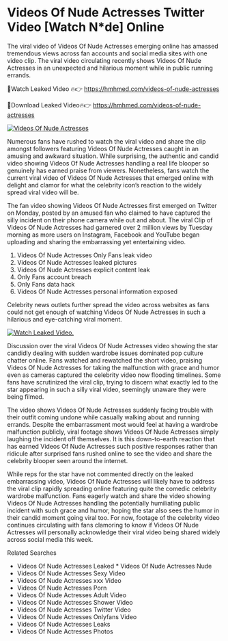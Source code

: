 ﻿# Videos Of Nude Actresses Twitter Video [Watch N*de] Online

The viral video of ﻿Videos Of Nude Actresses emerging online has amassed tremendous views across fan accounts and social media sites with one video clip. The viral video circulating recently shows ﻿Videos Of Nude Actresses in an unexpected and hilarious moment while in public running errands. 

🔴Watch Leaked Video 🔥👉  https://hmhmed.com/videos-of-nude-actresses 

🔴Download Leaked Video🔥👉  https://hmhmed.com/videos-of-nude-actresses 

[![Videos Of Nude Actresses](https://i.imgur.com/dJHk4Zq.gif)](https://hmhmed.com/videos-of-nude-actresses)

Numerous fans have rushed to watch the viral video and share the clip amongst followers featuring ﻿Videos Of Nude Actresses caught in an amusing and awkward situation. While surprising, the authentic and candid video showing ﻿Videos Of Nude Actresses handling a real life blooper so genuinely has earned praise from viewers. Nonetheless, fans watch the current viral video of ﻿Videos Of Nude Actresses that emerged online with delight and clamor for what the celebrity icon’s reaction to the widely spread viral video will be.

The fan video showing ﻿Videos Of Nude Actresses first emerged on Twitter on Monday, posted by an amused fan who claimed to have captured the silly incident on their phone camera while out and about. The viral Clip of ﻿Videos Of Nude Actresses had garnered over 2 million views by Tuesday morning as more users on Instagram, Facebook and YouTube began uploading and sharing the embarrassing yet entertaining video. 

1. ﻿Videos Of Nude Actresses Only Fans leak video
2. ﻿Videos Of Nude Actresses leaked pictures
3. ﻿Videos Of Nude Actresses explicit content leak
4. Only Fans account breach
5. Only Fans data hack
6. ﻿Videos Of Nude Actresses personal information exposed

Celebrity news outlets further spread the video across websites as fans could not get enough of watching ﻿Videos Of Nude Actresses in such a hilarious and eye-catching viral moment. 

[![Watch Leaked Video.](https://miro.medium.com/v2/resize:fit:828/format:webp/1*cilzJN44JGOrTw9NJCrNHA.gif "Watch Leaked Video")](https://hmhmed.com/videos-of-nude-actresses)

Discussion over the viral ﻿Videos Of Nude Actresses video showing the star candidly dealing with sudden wardrobe issues dominated pop culture chatter online. Fans watched and rewatched the short video, praising ﻿Videos Of Nude Actresses for taking the malfunction with grace and humor even as cameras captured the celebrity video now flooding timelines. Some fans have scrutinized the viral clip, trying to discern what exactly led to the star appearing in such a silly viral video, seemingly unaware they were being filmed.

The video shows ﻿Videos Of Nude Actresses suddenly facing trouble with their outfit coming undone while casually walking about and running errands. Despite the embarrassment most would feel at having a wardrobe malfunction publicly, viral footage shows ﻿Videos Of Nude Actresses simply laughing the incident off themselves. It is this down-to-earth reaction that has earned ﻿Videos Of Nude Actresses such positive responses rather than ridicule after surprised fans rushed online to see the video and share the celebrity blooper seen around the internet.  

While reps for the star have not commented directly on the leaked embarrassing video, ﻿Videos Of Nude Actresses will likely have to address the viral clip rapidly spreading online featuring quite the comedic celebrity wardrobe malfunction. Fans eagerly watch and share the video showing ﻿Videos Of Nude Actresses handling the potentially humiliating public incident with such grace and humor, hoping the star also sees the humor in their candid moment going viral too. For now, footage of the celebrity video continues circulating with fans clamoring to know if ﻿Videos Of Nude Actresses will personally acknowledge their viral video being shared widely across social media this week.

Related Searches
* ﻿Videos Of Nude Actresses Leaked
﻿* Videos Of Nude Actresses Nude
* ﻿Videos Of Nude Actresses Sexy Video
* ﻿Videos Of Nude Actresses xxx Video
* ﻿Videos Of Nude Actresses Porn
* ﻿Videos Of Nude Actresses Adult Video
* ﻿Videos Of Nude Actresses Shower Video
* ﻿Videos Of Nude Actresses Twitter Video
* ﻿Videos Of Nude Actresses Onlyfans Video
* ﻿Videos Of Nude Actresses Leaks
* ﻿Videos Of Nude Actresses Photos